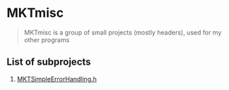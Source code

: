 # MKTmisc
>MKTmisc is a group of small projects (mostly headers), used for my other programs

## List of subprojects
1. [MKTSimpleErrorHandling.h](/examplePrograms/MKTSimpleErrorHandlingExample/MKTSimpleErrorHandlingExample.md)
